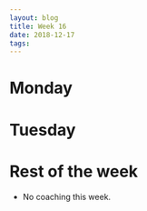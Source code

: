 ```yaml
---
layout: blog
title: Week 16
date: 2018-12-17
tags:
---
```

# Monday

# Tuesday

# Rest of the week
* No coaching this week.
